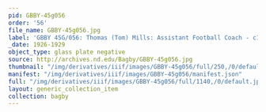 ```yaml
---
pid: GBBY-45g056
order: '56'
file_name: GBBY-45g056.jpg
label: 'GBBY 45G/056: Thomas (Tom) Mills: Assistant Football Coach - c1926-1929'
_date: 1926-1929
object_type: glass plate negative
source: http://archives.nd.edu/Bagby/GBBY-45g056.jpg
thumbnail: "/img/derivatives/iiif/images/GBBY-45g056/full/250,/0/default.jpg"
manifest: "/img/derivatives/iiif/images/GBBY-45g056/manifest.json"
full: "/img/derivatives/iiif/images/GBBY-45g056/full/1140,/0/default.jpg"
layout: generic_collection_item
collection: bagby
---
```

